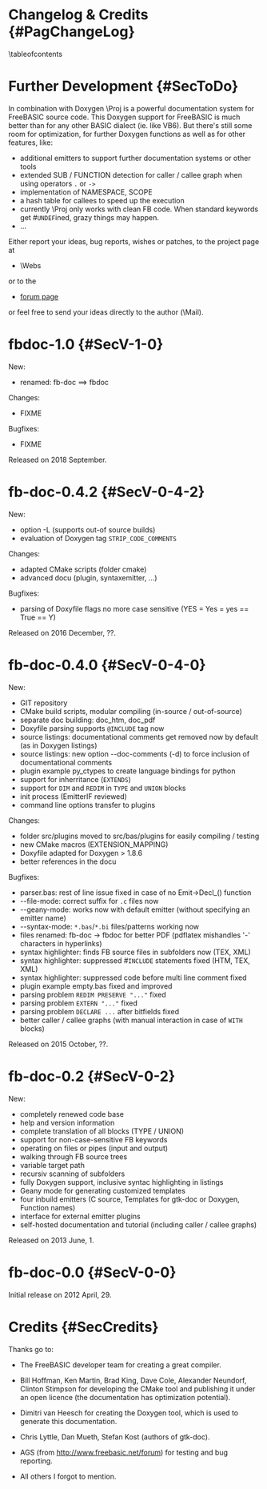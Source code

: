 Changelog & Credits {#PagChangeLog}
===================
\tableofcontents


# Further Development  {#SecToDo}

In combination with Doxygen \Proj is a powerful documentation system
for FreeBASIC source code. This Doxygen support for FreeBASIC is much
better than for any other BASIC dialect (ie. like VB6). But there's
still some room for optimization, for further Doxygen functions as well
as for other features, like:

- additional emitters to support further documentation systems or other tools
- extended SUB / FUNCTION detection for caller / callee graph when using operators `.` or `->`
- implementation of NAMESPACE, SCOPE
- a hash table for callees to speed up the execution
- currently \Proj only works with clean FB code. When standard keywords get #`UNDEF`ined, grazy things may happen.
- ...

Either report your ideas, bug reports, wishes or patches, to the
project page at

- \Webs

or to the

- [forum page](http://www.freebasic.net/forum/viewtopic.php?f=8&t=19810)

or feel free to send your ideas directly to the author (\Mail).


# fbdoc-1.0 {#SecV-1-0}

New:

- renamed: fb-doc ==> fbdoc

Changes:

- FIXME

Bugfixes:

- FIXME

Released on 2018 September.


# fb-doc-0.4.2 {#SecV-0-4-2}

New:

- option -L (supports out-of source builds)
- evaluation of Doxygen tag `STRIP_CODE_COMMENTS`

Changes:

- adapted CMake scripts (folder cmake)
- advanced docu (plugin, syntaxemitter, ...)

Bugfixes:

- parsing of Doxyfile flags no more case sensitive (YES = Yes = yes == True == Y)

Released on 2016 December, ??.


# fb-doc-0.4.0 {#SecV-0-4-0}

New:

- GIT repository
- CMake build scripts, modular compiling (in-source / out-of-source)
- separate doc building: doc_htm, doc_pdf
- Doxyfile parsing supports `@INCLUDE` tag now
- source listings: documentational comments get removed now by default (as in Doxygen listings)
- source listings: new option --doc-comments (-d) to force inclusion of documentational comments
- plugin example py_ctypes to create language bindings for python
- support for inherritance (`EXTENDS`)
- support for `DIM` and `REDIM` in `TYPE` and `UNION` blocks
- init process (EmitterIF reviewed)
- command line options transfer to plugins

Changes:

- folder src/plugins moved to src/bas/plugins for easily compiling / testing
- new CMake macros (EXTENSION_MAPPING)
- Doxyfile adapted for Doxygen > 1.8.6
- better references in the docu

Bugfixes:

- parser.bas: rest of line issue fixed in case of no Emit->Decl_() function
- --file-mode: correct suffix for `.c` files now
- --geany-mode: works now with default emitter (without specifying an emitter name)
- --syntax-mode: `*.bas`/`*.bi` files/patterns working now
- files renamed: fb-doc -> fbdoc for better PDF (pdflatex mishandles '-' characters in hyperlinks)
- syntax highlighter: finds FB source files in subfolders now (TEX, XML)
- syntax highlighter: suppressed #`INCLUDE` statements fixed (HTM, TEX, XML)
- syntax highlighter: suppressed code before multi line comment fixed
- plugin example empty.bas fixed and improved
- parsing problem `REDIM PRESERVE "..."` fixed
- parsing problem `EXTERN "..."` fixed
- parsing problem `DECLARE ...` after bitfields fixed
- better caller / callee graphs (with manual interaction in case of `WITH` blocks)

Released on 2015 October, ??.


# fb-doc-0.2 {#SecV-0-2}

New:

- completely renewed code base
- help and version information
- complete translation of all blocks (TYPE / UNION)
- support for non-case-sensitive FB keywords
- operating on files or pipes (input and output)
- walking through FB source trees
- variable target path
- recursiv scanning of subfolders
- fully Doxygen support, inclusive syntac highlighting in listings
- Geany mode for generating customized templates
- four inbuild emitters (C source, Templates for gtk-doc or Doxygen, Function names)
- interface for external emitter plugins
- self-hosted documentation and tutorial (including caller / callee graphs)

Released on 2013 June, 1.


# fb-doc-0.0 {#SecV-0-0}

Initial release on 2012 April, 29.



# Credits {#SecCredits}

Thanks go to:

- The FreeBASIC developer team for creating a great compiler.

- Bill Hoffman, Ken Martin, Brad King, Dave Cole, Alexander Neundorf,
  Clinton Stimpson for developing the CMake tool and publishing it
  under an open licence (the documentation has optimization
  potential).

- Dimitri van Heesch for creating the Doxygen tool, which is used to
  generate this documentation.

- Chris Lyttle, Dan Mueth, Stefan Kost (authors of gtk-doc).

- AGS (from http://www.freebasic.net/forum) for testing and bug reporting.

- All others I forgot to mention.

